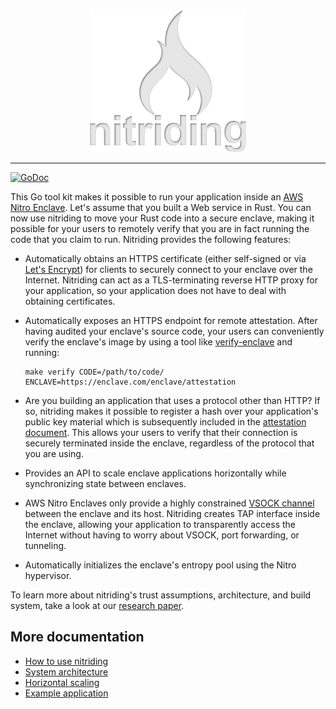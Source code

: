 <div align="center">
  <img src="./doc/nitriding-logo.svg" alt="Nitriding logo" width="250">
</div>

---

[![GoDoc](https://pkg.go.dev/badge/github.com/brave/nitriding-daemon?utm_source=godoc)](https://pkg.go.dev/github.com/brave/nitriding-daemon)

This Go tool kit makes it possible to run your application inside an
[AWS Nitro Enclave](https://aws.amazon.com/ec2/nitro/nitro-enclaves/).
Let's assume that you built a Web service in Rust.  You can now use nitriding to
move your Rust code into a secure enclave, making it possible for your users to
remotely verify that you are in fact running the code that you claim to run.
Nitriding provides the following features:

* Automatically obtains an HTTPS certificate (either self-signed or via
  [Let's Encrypt](https://letsencrypt.org))
  for clients to securely connect to your enclave over the Internet.  Nitriding
  can act as a TLS-terminating reverse HTTP proxy for your application, so your
  application does not have to deal with obtaining certificates.

* Automatically exposes an HTTPS endpoint for remote attestation.  After having
  audited your enclave's source code, your users can conveniently verify the
  enclave's image by using a tool like
  [verify-enclave](https://github.com/brave-experiments/verify-enclave)
  and running:

   ```
   make verify CODE=/path/to/code/ ENCLAVE=https://enclave.com/enclave/attestation
   ```

* Are you building an application that uses a protocol other than HTTP?  If so,
  nitriding makes it possible to register a hash over your application's public
  key material which is subsequently included in the
  [attestation document](https://docs.aws.amazon.com/enclaves/latest/user/nitro-enclave-concepts.html#term-attestdoc).
  This allows your users to verify that their connection is securely terminated
  inside the enclave, regardless of the protocol that you are using.

* Provides an API to scale enclave applications horizontally while synchronizing
  state between enclaves.

* AWS Nitro Enclaves only provide a highly constrained
  [VSOCK channel](https://docs.aws.amazon.com/enclaves/latest/user/nitro-enclave-concepts.html#term-socket)
  between the enclave and its host.  Nitriding creates TAP interface inside the
  enclave, allowing your application to transparently access the Internet
  without having to worry about VSOCK, port forwarding, or tunneling.

* Automatically initializes the enclave's entropy pool using the Nitro
  hypervisor.

To learn more about nitriding's trust assumptions, architecture, and build
system, take a look at our [research paper](https://arxiv.org/abs/2206.04123).

## More documentation

* [How to use nitriding](doc/usage.md)
* [System architecture](doc/architecture.md)
* [Horizontal scaling](doc/key-synchronization.md)
* [Example application](example/)
